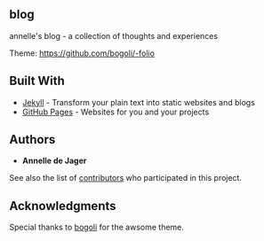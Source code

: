 ## blog

annelle's blog - a collection of thoughts and experiences

Theme: https://github.com/bogoli/-folio

## Built With

* [Jekyll](https://jekyllrb.com/) - Transform your plain text into static websites and blogs
* [GitHub Pages](https://pages.github.com/) - Websites for you and your projects

## Authors

* **Annelle de Jager** 

See also the list of [contributors](https://github.com/annelledejager/blog/graphs/contributors) who participated in this project.

## Acknowledgments

Special thanks to [bogoli](https://github.com/bogoli) for the awsome theme. 
